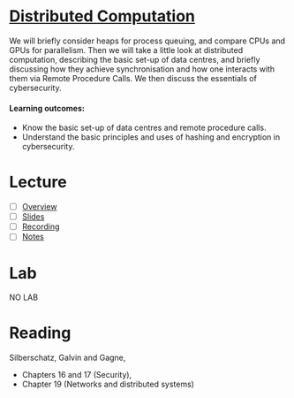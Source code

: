 # [Distributed Computation](https://canvas.sussex.ac.uk/courses/35221/pages/overview-week-5-2?module_item_id=1567846)
We will briefly consider heaps for process queuing, and compare CPUs and GPUs for parallelism. Then we will take a little look at distributed computation, describing the basic set-up of data centres, and briefly discussing how they achieve synchronisation and how one interacts with them via Remote Procedure Calls. We then discuss the essentials of cybersecurity.

#### Learning outcomes:
- Know the basic set-up of data centres and remote procedure calls.
- Understand the basic principles and uses of hashing and encryption in cybersecurity.

# Lecture 
- [ ] [Overview](https://canvas.sussex.ac.uk/courses/35221/pages/overview-week-5-2?module_item_id=1567846)
- [ ] [Slides]()
- [ ] [Recording]()
- [ ] [Notes]()

# Lab 
NO LAB

# Reading
Silberschatz, Galvin and Gagne, 
- Chapters 16 and 17 (Security),
- Chapter 19 (Networks and distributed systems)
